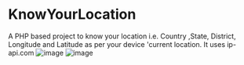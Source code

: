 # KnowYourLocation
A PHP based project to know your location i.e. Country ,State, District, Longitude and Latitude as per your device 'current location.
It uses ip-api.com
![image](https://user-images.githubusercontent.com/85947960/221617910-1aeb187a-1702-466c-97a5-e061fea74a37.png)
![image](https://user-images.githubusercontent.com/85947960/221618103-2dcfd38d-7cfd-409d-8750-de4d2f68bcb0.png)

